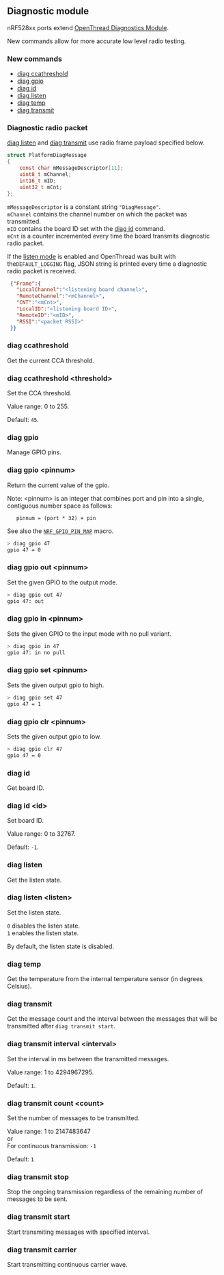 ## Diagnostic module

nRF528xx ports extend [OpenThread Diagnostics Module][diag].

New commands allow for more accurate low level radio testing.

### New commands

- [diag ccathreshold](#diag-ccathreshold)
- [diag gpio](#diag-gpio)
- [diag id](#diag-id)
- [diag listen](#diag-listen)
- [diag temp](#diag-temp)
- [diag transmit](#diag-transmit)

### Diagnostic radio packet

[diag listen](#diag-listen) and [diag transmit](#diag-transmit) use radio frame payload specified below.

```c
struct PlatformDiagMessage
{
    const char mMessageDescriptor[11];
    uint8_t mChannel;
    int16_t mID;
    uint32_t mCnt;
};
```

`mMessageDescriptor` is a constant string `"DiagMessage"`.<br /> `mChannel` contains the channel number on which the packet was transmitted.<br /> `mID` contains the board ID set with the [diag id](#diag-id) command.<br /> `mCnt` is a counter incremented every time the board transmits diagnostic radio packet.

If the [listen mode](#diag-listen) is enabled and OpenThread was built with the`DEFAULT_LOGGING` flag, JSON string is printed every time a diagnostic radio packet is received.

```JSON
 {"Frame":{
   "LocalChannel":"<listening board channel>",
   "RemoteChannel":"<mChannel>",
   "CNT":"<mCnt>",
   "LocalID":"<listening board ID>",
   "RemoteID":"<mID>",
   "RSSI":"<packet RSSI>"
 }}
```

### diag ccathreshold

Get the current CCA threshold.

### diag ccathreshold \<threshold\>

Set the CCA threshold.

Value range: 0 to 255.

Default: `45`.

### diag gpio

Manage GPIO pins.

### diag gpio \<pinnum\>

Return the current value of the gpio.

Note: \<pinnum\> is an integer that combines port and pin into a single, contiguous number space as follows:

```
   pinnum = (port * 32) + pin
```

See also the [`NRF_GPIO_PIN_MAP`](../../../third_party/NordicSemiconductor/hal/nrf_gpio.h) macro.

```bash
> diag gpio 47
gpio 47 = 0
```

### diag gpio out \<pinnum\>

Set the given GPIO to the output mode.

```bash
> diag gpio out 47
gpio 47: out
```

### diag gpio in \<pinnum\>

Sets the given GPIO to the input mode with no pull variant.

```bash
> diag gpio in 47
gpio 47: in no pull
```

### diag gpio set \<pinnum\>

Sets the given output gpio to high.

```bash
> diag gpio set 47
gpio 47 = 1
```

### diag gpio clr \<pinnum\>

Sets the given output gpio to low.

```bash
> diag gpio clr 47
gpio 47 = 0
```

### diag id

Get board ID.

### diag id \<id\>

Set board ID.

Value range: 0 to 32767.

Default: `-1`.

### diag listen

Get the listen state.

### diag listen \<listen\>

Set the listen state.

`0` disables the listen state.<br /> `1` enables the listen state.

By default, the listen state is disabled.

### diag temp

Get the temperature from the internal temperature sensor (in degrees Celsius).

### diag transmit

Get the message count and the interval between the messages that will be transmitted after `diag transmit start`.

### diag transmit interval \<interval\>

Set the interval in ms between the transmitted messages.

Value range: 1 to 4294967295.

Default: `1`.

### diag transmit count \<count\>

Set the number of messages to be transmitted.

Value range: 1 to 2147483647<br /> or<br /> For continuous transmission: `-1`

Default: `1`

### diag transmit stop

Stop the ongoing transmission regardless of the remaining number of messages to be sent.

### diag transmit start

Start transmiting messages with specified interval.

### diag transmit carrier

Start transmitting continuous carrier wave.

[diag]: https://github.com/openthread/openthread/tree/main/src/core/diags/README.md
